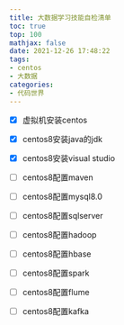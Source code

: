 ```yaml
---
title: 大数据学习技能自检清单
toc: true
top: 100
mathjax: false
date: 2021-12-26 17:48:22
tags:
- centos
- 大数据
categories:
- 代码世界
---
```


- [X] 虚拟机安装centos
- [X] centos8安装java的jdk
- [X] centos8安装visual studio
- [ ] centos8配置maven
- [ ] centos8配置mysql8.0
- [ ] centos8配置sqlserver
- [ ] centos8配置hadoop
- [ ] centos8配置hbase
- [ ] centos8配置spark
- [ ] centos8配置flume
- [ ] centos8配置kafka



